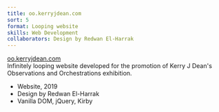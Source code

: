 ```yaml
---
title: oo.kerryjdean.com
sort: 5
format: Looping website
skills: Web Development
collaborators: Design by Redwan El-Harrak
---
```

<div class="project-info">
<a class="name clickable" href="https://oo.kerryjdean.com/" target="_blank">
oo.kerryjdean.com
</a>
<div>
Infinitely looping website developed for the promotion of Kerry J Dean's Observations and Orchestrations exhibition.

- Website, 2019
- Design by Redwan El-Harrak
- Vanilla DOM, jQuery, Kirby
</div>
</div>

<dynamic-image filename="screenshots/oo-1.png" class="image-100w"></dynamic-image>

